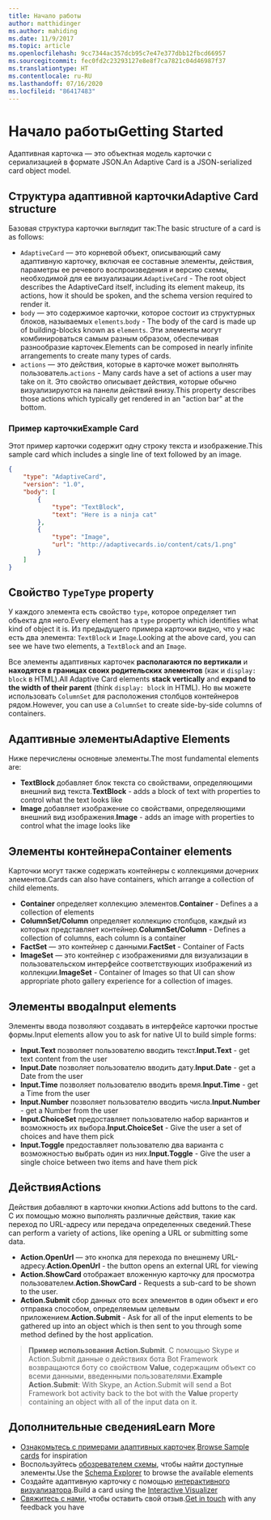 ```yaml
---
title: Начало работы
author: matthidinger
ms.author: mahiding
ms.date: 11/9/2017
ms.topic: article
ms.openlocfilehash: 9cc7344ac357dcb95c7e47e377dbb12fbcd66957
ms.sourcegitcommit: fec0fd2c23293127e8e8f7ca7821c04d46987f37
ms.translationtype: HT
ms.contentlocale: ru-RU
ms.lasthandoff: 07/16/2020
ms.locfileid: "86417483"
---
```

# <a name="getting-started"></a><span data-ttu-id="04708-102">Начало работы</span><span class="sxs-lookup"><span data-stu-id="04708-102">Getting Started</span></span> 

<span data-ttu-id="04708-103">Адаптивная карточка — это объектная модель карточки с сериализацией в формате JSON.</span><span class="sxs-lookup"><span data-stu-id="04708-103">An Adaptive Card is a JSON-serialized card object model.</span></span>

## <a name="adaptive-card-structure"></a><span data-ttu-id="04708-104">Структура адаптивной карточки</span><span class="sxs-lookup"><span data-stu-id="04708-104">Adaptive Card structure</span></span>

<span data-ttu-id="04708-105">Базовая структура карточки выглядит так:</span><span class="sxs-lookup"><span data-stu-id="04708-105">The basic structure of a card is as follows:</span></span>

* <span data-ttu-id="04708-106">`AdaptiveCard` — это корневой объект, описывающий саму адаптивную карточку, включая ее составные элементы, действия, параметры ее речевого воспроизведения и версию схемы, необходимой для ее визуализации.</span><span class="sxs-lookup"><span data-stu-id="04708-106">`AdaptiveCard` - The root object describes the AdaptiveCard itself, including its element makeup, its actions, how it should be spoken, and the schema version required to render it.</span></span>
* <span data-ttu-id="04708-107">`body` — это содержимое карточки, которое состоит из структурных блоков, называемых `elements`.</span><span class="sxs-lookup"><span data-stu-id="04708-107">`body` - The body of the card is made up of building-blocks known as `elements`.</span></span> <span data-ttu-id="04708-108">Эти элементы могут комбинироваться самым разным образом, обеспечивая разнообразие карточек.</span><span class="sxs-lookup"><span data-stu-id="04708-108">Elements can be composed in nearly infinite arrangements to create many types of cards.</span></span> 
* <span data-ttu-id="04708-109">`actions` — это действия, которые в карточке может выполнять пользователь.</span><span class="sxs-lookup"><span data-stu-id="04708-109">`actions` - Many cards have a set of actions a user may take on it.</span></span> <span data-ttu-id="04708-110">Это свойство описывает действия, которые обычно визуализируются на панели действий внизу.</span><span class="sxs-lookup"><span data-stu-id="04708-110">This property describes those actions which typically get rendered in an "action bar" at the bottom.</span></span>

### <a name="example-card"></a><span data-ttu-id="04708-111">Пример карточки</span><span class="sxs-lookup"><span data-stu-id="04708-111">Example Card</span></span>

<span data-ttu-id="04708-112">Этот пример карточки содержит одну строку текста и изображение.</span><span class="sxs-lookup"><span data-stu-id="04708-112">This sample card which includes a single line of text followed by an image.</span></span>

```json
{
    "type": "AdaptiveCard",
    "version": "1.0",
    "body": [
        {
            "type": "TextBlock",
            "text": "Here is a ninja cat"
        },
        {
            "type": "Image",
            "url": "http://adaptivecards.io/content/cats/1.png"
        }
    ]
}
```

## <a name="type-property"></a><span data-ttu-id="04708-113">Свойство `Type`</span><span class="sxs-lookup"><span data-stu-id="04708-113">`Type` property</span></span>

<span data-ttu-id="04708-114">У каждого элемента есть свойство `type`, которое определяет тип объекта для него.</span><span class="sxs-lookup"><span data-stu-id="04708-114">Every element has a `type` property which identifies what kind of object it is.</span></span> <span data-ttu-id="04708-115">Из предыдущего примера карточки видно, что у нас есть два элемента: `TextBlock` и `Image`.</span><span class="sxs-lookup"><span data-stu-id="04708-115">Looking at the above card, you can see we have two elements, a `TextBlock` and an `Image`.</span></span>

<span data-ttu-id="04708-116">Все элементы адаптивных карточек **располагаются по вертикали** и **находятся в границах своих родительских элементов** (как и `display: block` в HTML).</span><span class="sxs-lookup"><span data-stu-id="04708-116">All Adaptive Card elements **stack vertically** and **expand to the width of their parent** (think `display: block` in HTML).</span></span> <span data-ttu-id="04708-117">Но вы можете использовать `ColumnSet` для расположения столбцов контейнеров рядом.</span><span class="sxs-lookup"><span data-stu-id="04708-117">However, you can use a `ColumnSet` to create side-by-side columns of containers.</span></span>

## <a name="adaptive-elements"></a><span data-ttu-id="04708-118">Адаптивные элементы</span><span class="sxs-lookup"><span data-stu-id="04708-118">Adaptive Elements</span></span>

<span data-ttu-id="04708-119">Ниже перечислены основные элементы.</span><span class="sxs-lookup"><span data-stu-id="04708-119">The most fundamental elements are:</span></span>

* <span data-ttu-id="04708-120">**TextBlock** добавляет блок текста со свойствами, определяющими внешний вид текста.</span><span class="sxs-lookup"><span data-stu-id="04708-120">**TextBlock** - adds a block of text with properties to control what the text looks like</span></span>
* <span data-ttu-id="04708-121">**Image** добавляет изображение со свойствами, определяющими внешний вид изображения.</span><span class="sxs-lookup"><span data-stu-id="04708-121">**Image** - adds an image with properties to control what the image looks like</span></span>

## <a name="container-elements"></a><span data-ttu-id="04708-122">Элементы контейнера</span><span class="sxs-lookup"><span data-stu-id="04708-122">Container elements</span></span>

<span data-ttu-id="04708-123">Карточки могут также содержать контейнеры с коллекциями дочерних элементов.</span><span class="sxs-lookup"><span data-stu-id="04708-123">Cards can also have containers, which arrange a collection of child elements.</span></span>

* <span data-ttu-id="04708-124">**Container** определяет коллекцию элементов.</span><span class="sxs-lookup"><span data-stu-id="04708-124">**Container** - Defines a a collection of elements</span></span>
* <span data-ttu-id="04708-125">**ColumnSet/Column** определяет коллекцию столбцов, каждый из которых представляет контейнер.</span><span class="sxs-lookup"><span data-stu-id="04708-125">**ColumnSet/Column** - Defines a collection of columns, each column is a container</span></span>
* <span data-ttu-id="04708-126">**FactSet** — это контейнер с данными.</span><span class="sxs-lookup"><span data-stu-id="04708-126">**FactSet** - Container of Facts</span></span>
* <span data-ttu-id="04708-127">**ImageSet** — это контейнер с изображениями для визуализации в пользовательском интерфейсе соответствующих изображений из коллекции.</span><span class="sxs-lookup"><span data-stu-id="04708-127">**ImageSet** - Container of Images so that UI can show appropriate photo gallery experience for a collection of images.</span></span>

## <a name="input-elements"></a><span data-ttu-id="04708-128">Элементы ввода</span><span class="sxs-lookup"><span data-stu-id="04708-128">Input elements</span></span>

<span data-ttu-id="04708-129">Элементы ввода позволяют создавать в интерфейсе карточки простые формы.</span><span class="sxs-lookup"><span data-stu-id="04708-129">Input elements allow you to ask for native UI to build simple forms:</span></span>

* <span data-ttu-id="04708-130">**Input.Text** позволяет пользователю вводить текст.</span><span class="sxs-lookup"><span data-stu-id="04708-130">**Input.Text** - get text content from the user</span></span>
* <span data-ttu-id="04708-131">**Input.Date** позволяет пользователю вводить дату.</span><span class="sxs-lookup"><span data-stu-id="04708-131">**Input.Date** - get a Date from the user</span></span>
* <span data-ttu-id="04708-132">**Input.Time** позволяет пользователю вводить время.</span><span class="sxs-lookup"><span data-stu-id="04708-132">**Input.Time** - get a Time from the user</span></span>
* <span data-ttu-id="04708-133">**Input.Number** позволяет пользователю вводить числа.</span><span class="sxs-lookup"><span data-stu-id="04708-133">**Input.Number** - get a Number from the user</span></span>
* <span data-ttu-id="04708-134">**Input.ChoiceSet** предоставляет пользователю набор вариантов и возможность их выбора.</span><span class="sxs-lookup"><span data-stu-id="04708-134">**Input.ChoiceSet** - Give the user a set of choices and have them pick</span></span>
* <span data-ttu-id="04708-135">**Input.Toggle** предоставляет пользователю два варианта с возможностью выбрать один из них.</span><span class="sxs-lookup"><span data-stu-id="04708-135">**Input.Toggle** - Give the user a single choice between two items and have them pick</span></span>

## <a name="actions"></a><span data-ttu-id="04708-136">Действия</span><span class="sxs-lookup"><span data-stu-id="04708-136">Actions</span></span>

<span data-ttu-id="04708-137">Действия добавляют в карточки кнопки.</span><span class="sxs-lookup"><span data-stu-id="04708-137">Actions add buttons to the card.</span></span> <span data-ttu-id="04708-138">С их помощью можно выполнять различные действия, такие как переход по URL-адресу или передача определенных сведений.</span><span class="sxs-lookup"><span data-stu-id="04708-138">These can perform a variety of actions, like opening a URL or submitting some data.</span></span>

* <span data-ttu-id="04708-139">**Action.OpenUrl** — это кнопка для перехода по внешнему URL-адресу.</span><span class="sxs-lookup"><span data-stu-id="04708-139">**Action.OpenUrl** - the button opens an external URL for viewing</span></span>
* <span data-ttu-id="04708-140">**Action.ShowCard** отображает вложенную карточку для просмотра пользователем.</span><span class="sxs-lookup"><span data-stu-id="04708-140">**Action.ShowCard** - Requests a sub-card to be shown to the user.</span></span>
* <span data-ttu-id="04708-141">**Action.Submit** сбор данных ото всех элементов в один объект и его отправка способом, определяемым целевым приложением.</span><span class="sxs-lookup"><span data-stu-id="04708-141">**Action.Submit** - Ask for all of the input elements to be gathered up into an object which is then sent to you through some method defined by the host application.</span></span>

> <span data-ttu-id="04708-142">**Пример использования Action.Submit**. С помощью Skype и Action.Submit данные о действиях бота Bot Framework возвращаются боту со свойством **Value**, содержащим объект со всеми данными, введенными пользователями.</span><span class="sxs-lookup"><span data-stu-id="04708-142">**Example Action.Submit**: With Skype, an Action.Submit will send a Bot Framework bot activity back to the bot with the **Value** property containing an object with all of the input data on it.</span></span>

## <a name="learn-more"></a><span data-ttu-id="04708-143">Дополнительные сведения</span><span class="sxs-lookup"><span data-stu-id="04708-143">Learn More</span></span>

* <span data-ttu-id="04708-144">[Ознакомьтесь с примерами адаптивных карточек](https://adaptivecards.io/samples/).</span><span class="sxs-lookup"><span data-stu-id="04708-144">[Browse Sample cards](https://adaptivecards.io/samples/) for inspiration</span></span>
* <span data-ttu-id="04708-145">Воспользуйтесь [обозревателем схемы](https://adaptivecards.io/explorer), чтобы найти доступные элементы.</span><span class="sxs-lookup"><span data-stu-id="04708-145">Use the [Schema Explorer](https://adaptivecards.io/explorer) to browse the available elements</span></span>
* <span data-ttu-id="04708-146">Создайте адаптивную карточку с помощью [интерактивного визуализатора](https://adaptivecards.io/visualizer/).</span><span class="sxs-lookup"><span data-stu-id="04708-146">Build a card using the [Interactive Visualizer](https://adaptivecards.io/visualizer/)</span></span>
* <span data-ttu-id="04708-147">[Свяжитесь с нами](https://adaptivecards.io/connect), чтобы оставить свой отзыв.</span><span class="sxs-lookup"><span data-stu-id="04708-147">[Get in touch](https://adaptivecards.io/connect) with any feedback you have</span></span>

